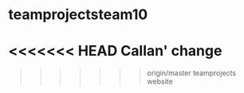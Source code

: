 teamprojectsteam10
==================
<<<<<<< HEAD
Callan' change
=======

>>>>>>> origin/master
teamprojects website 
